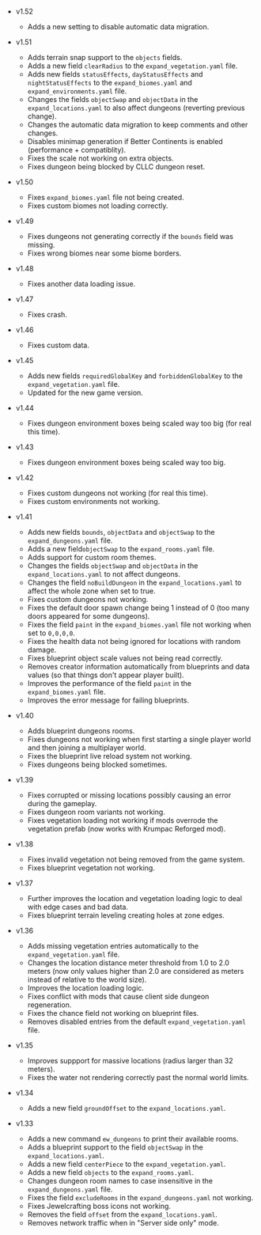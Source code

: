- v1.52
  - Adds a new setting to disable automatic data migration.

- v1.51
  - Adds terrain snap support to the `objects` fields.
  - Adds a new field `clearRadius` to the `expand_vegetation.yaml` file.
  - Adds new fields `statusEffects`, `dayStatusEffects` and `nightStatusEffects` to the `expand_biomes.yaml` and `expand_environments.yaml` file.
  - Changes the fields `objectSwap` and `objectData` in the `expand_locations.yaml` to also affect dungeons (reverting previous change).
  - Changes the automatic data migration to keep comments and other changes.
  - Disables minimap generation if Better Continents is enabled (performance + compatiblity).
  - Fixes the scale not working on extra objects.
  - Fixes dungeon being blocked by CLLC dungeon reset.

- v1.50
  - Fixes `expand_biomes.yaml` file not being created.
  - Fixes custom biomes not loading correctly.

- v1.49
  - Fixes dungeons not generating correctly if the `bounds` field was missing.
  - Fixes wrong biomes near some biome borders.

- v1.48
  - Fixes another data loading issue.

- v1.47
  - Fixes crash.

- v1.46
  - Fixes custom data.

- v1.45
  - Adds new fields `requiredGlobalKey` and `forbiddenGlobalKey` to the `expand_vegetation.yaml` file.
  - Updated for the new game version.

- v1.44
  - Fixes dungeon environment boxes being scaled way too big (for real this time).

- v1.43
  - Fixes dungeon environment boxes being scaled way too big.

- v1.42
  - Fixes custom dungeons not working (for real this time).
  - Fixes custom environments not working.

- v1.41
  - Adds new fields `bounds`, `objectData` and `objectSwap` to the `expand_dungeons.yaml` file.
  - Adds a new field`objectSwap` to the `expand_rooms.yaml` file.
  - Adds support for custom room themes.
  - Changes the fields `objectSwap` and `objectData` in the `expand_locations.yaml` to not affect dungeons.
  - Changes the field `noBuildDungeon` in the `expand_locations.yaml` to affect the whole zone when set to true.
  - Fixes custom dungeons not working.
  - Fixes the default door spawn change being 1 instead of 0 (too many doors appeared for some dungeons).
  - Fixes the field `paint` in the `expand_biomes.yaml` file not working when set to `0,0,0,0`.
  - Fixes the health data not being ignored for locations with random damage.
  - Fixes blueprint object scale values not being read correctly.
  - Removes creator information automatically from blueprints and data values (so that things don't appear player built).
  - Improves the performance of the field `paint` in the `expand_biomes.yaml` file.
  - Improves the error message for failing blueprints.
  
- v1.40
  - Adds blueprint dungeons rooms.
  - Fixes dungeons not working when first starting a single player world and then joining a multiplayer world.
  - Fixes the blueprint live reload system not working.
  - Fixes dungeons being blocked sometimes.

- v1.39
  - Fixes corrupted or missing locations possibly causing an error during the gameplay.
  - Fixes dungeon room variants not working.
  - Fixes vegetation loading not working if mods overrode the vegetation prefab (now works with Krumpac Reforged mod).

- v1.38
  - Fixes invalid vegetation not being removed from the game system.
  - Fixes blueprint vegetation not working.

- v1.37
  - Further improves the location and vegetation loading logic to deal with edge cases and bad data.
  - Fixes blueprint terrain leveling creating holes at zone edges.

- v1.36
  - Adds missing vegetation entries automatically to the `expand_vegetation.yaml` file.
  - Changes the location distance meter threshold from 1.0 to 2.0 meters (now only values higher than 2.0 are considered as meters instead of relative to the world size).
  - Improves the location loading logic.
  - Fixes conflict with mods that cause client side dungeon regeneration.
  - Fixes the chance field not working on blueprint files.
  - Removes disabled entries from the default `expand_vegetation.yaml` file.

- v1.35
  - Improves suppport for massive locations (radius larger than 32 meters).
  - Fixes the water not rendering correctly past the normal world limits.

- v1.34
  - Adds a new field `groundOffset` to the `expand_locations.yaml`.

- v1.33
  - Adds a new command `ew_dungeons` to print their available rooms.
  - Adds a blueprint support to the field `objectSwap` in the `expand_locations.yaml`.
  - Adds a new field `centerPiece` to the `expand_vegetation.yaml`.
  - Adds a new field `objects` to the `expand_rooms.yaml`.
  - Changes dungeon room names to case insensitive in the `expand_dungeons.yaml` file.
  - Fixes the field `excludeRooms` in the `expand_dungeons.yaml` not working.
  - Fixes Jewelcrafting boss icons not working.
  - Removes the field `offset` from the `expand_locations.yaml`.
  - Removes network traffic when in "Server side only" mode.
